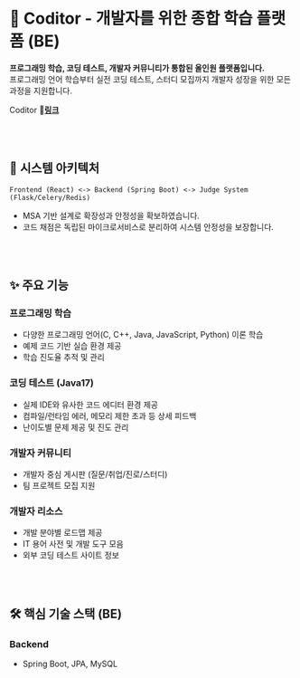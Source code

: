 # 🚀 Coditor - 개발자를 위한 종합 학습 플랫폼 (BE)
**프로그래밍 학습, 코딩 테스트, 개발자 커뮤니티가 통합된 올인원 플랫폼입니다.**  
프로그래밍 언어 학습부터 실전 코딩 테스트, 스터디 모집까지 개발자 성장을 위한 모든 과정을 지원합니다.

Coditor 🔗<a href="https://coditor.site" target="_blank">**링크**</a>


<br /><br />




## 🧱 시스템 아키텍처
```
Frontend (React) <-> Backend (Spring Boot) <-> Judge System (Flask/Celery/Redis)
```
- MSA 기반 설계로 확장성과 안정성을 확보하였습니다.
- 코드 채점은 독립된 마이크로서비스로 분리하여 시스템 안정성을 보장합니다.

<br /><br />




## ✨ 주요 기능
### 프로그래밍 학습
- 다양한 프로그래밍 언어(C, C++, Java, JavaScript, Python) 이론 학습
- 예제 코드 기반 실습 환경 제공
- 학습 진도율 추적 및 관리

### 코딩 테스트 (Java17)
- 실제 IDE와 유사한 코드 에디터 환경 제공
- 컴파일/런타임 에러, 메모리 제한 초과 등 상세 피드백
- 난이도별 문제 제공 및 진도 관리

### 개발자 커뮤니티
- 개발자 중심 게시판 (질문/취업/진로/스터디)
- 팀 프로젝트 모집 지원

### 개발자 리소스
- 개발 분야별 로드맵 제공
- IT 용어 사전 및 개발 도구 모음
- 외부 코딩 테스트 사이트 정보

<br /><br />




## 🛠️ 핵심 기술 스택 (BE)
### Backend
- Spring Boot, JPA, MySQL
